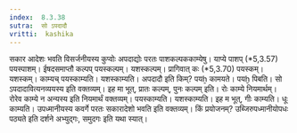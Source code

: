 ```yaml
---
index:  8.3.38
sutra:  सो ऽपदादौ
vritti:  kashika 
---
```


सकार आदेशः भवति विसर्जनीयस्य कुप्वोः अपदाद्योः परतः पाशकल्पककाम्येषु। याप्ये पाशप् (*5,3.57) पयस्पाशम्। ईषदसमाप्तौ कल्पप् पयस्कल्पम्। यशस्कल्पम्। प्रागिवात् कः (*5,3.70) पयस्कम्। यशस्कम्। काम्यच् पयस्काम्यति। यशस्काम्यति। अपदादौ इति किम्? पयẖ कामयते। पयḫ पिबति। सो ऽपदादावित्यनव्ययस्य इति वक्तव्यम्। इह मा भूत्, प्रातः कल्पम्, पुनः कल्पम् इति। रोः काम्ये नियमार्थम्। रोरेव काम्ये न अन्यस्य इति नियमार्थं वक्तव्यम्। पयस्काम्यति। यशस्काम्यति। इह म भूत्, गीः काम्यति। धूः काम्यति। उपध्मानीयस्य कवर्गे परतः सकारादेशो भवति इति वक्तव्यम्। किं प्रयोजनम्? उब्जिरुपध्मानीयोपधः पठ्यते इति दर्शने अभ्युद्गः, समुदगः इति यथा स्यात्।

